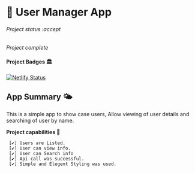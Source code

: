# 🦸 User Manager App

###### Project status :accept

_Project complete_

#### Project Badges 🏛️

[![Netlify Status](https://api.netlify.com/api/v1/badges/cc47d8bf-9ec3-4590-bd1c-c7c98f132b71/deploy-status)](https://app.netlify.com/sites/manager-app/deploys)

## App Summary 🌤️

 This is a simple app to show case users, Allow viewing of user details and searching of user by name.

**Project capabilities 🥈**

```
 [✔️] Users are Listed.
 [✔️] User can view info.
 [✔️] User can Search info
 [✔️] Api call was successful.
 [✔️] Simple and Elegent Styling was used.
```
